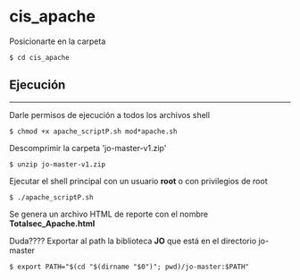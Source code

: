 # cis_apache

Posicionarte en la carpeta
```
$ cd cis_apache
```

## Ejecución
***
Darle permisos de ejecución a todos los archivos shell
```
$ chmod +x apache_scriptP.sh mod*apache.sh
```

Descomprimir la carpeta 'jo-master-v1.zip'
```
$ unzip jo-master-v1.zip
```

Ejecutar el shell principal con un usuario **root** o con privilegios de root
```
$ ./apache_scriptP.sh
```

Se genera un archivo HTML de reporte con el nombre **Totalsec_Apache.html**


Duda????
Exportar al path la biblioteca **JO** que está en el directorio jo-master
```
$ export PATH="$(cd "$(dirname "$0")"; pwd)/jo-master:$PATH"
```
